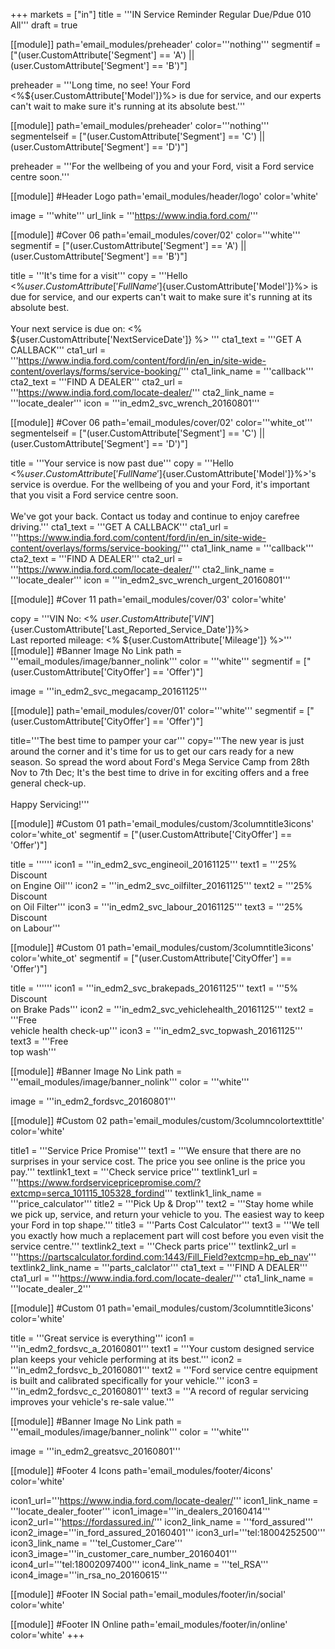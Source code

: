 +++
markets = ["in"]
title = '''IN Service Reminder Regular Due/Pdue 010 All'''
draft = true

[[module]]
path='email_modules/preheader'
color='''nothing'''
segmentif = ["(user.CustomAttribute['Segment'] == 'A') || (user.CustomAttribute['Segment'] == 'B')"]

   preheader = '''Long time, no see! Your Ford <%${user.CustomAttribute['Model']}%> is due for service, and our experts can't wait to make sure it's running at its absolute best.'''
   
[[module]]
path='email_modules/preheader'
color='''nothing'''
segmentelseif = ["(user.CustomAttribute['Segment'] == 'C') || (user.CustomAttribute['Segment'] == 'D')"]
   
   preheader = '''For the wellbeing of you and your Ford, visit a Ford service centre soon.'''

[[module]] #Header Logo
path='email_modules/header/logo'
color='white'

  image = '''white'''
  url_link = '''https://www.india.ford.com/'''

[[module]] #Cover 06
path='email_modules/cover/02'
color='''white'''
segmentif = ["(user.CustomAttribute['Segment'] == 'A') || (user.CustomAttribute['Segment'] == 'B')"]


  title = '''It's time for a visit'''
  copy = '''Hello <%${user.CustomAttribute['FullName']}%><br /><br />Long time, no see! Your Ford <%${user.CustomAttribute['Model']}%> is due for service, and our experts can't wait to make sure it's running at its absolute best.<br /><br />Your next service is due on: <% ${user.CustomAttribute['NextServiceDate']} %> '''
  cta1_text = '''GET A CALLBACK'''
  cta1_url = '''https://www.india.ford.com/content/ford/in/en_in/site-wide-content/overlays/forms/service-booking/'''
  cta1_link_name = '''callback'''
  cta2_text = '''FIND A DEALER'''
  cta2_url = '''https://www.india.ford.com/locate-dealer/'''
  cta2_link_name = '''locate_dealer'''
  icon = '''in_edm2_svc_wrench_20160801'''

[[module]] #Cover 06
path='email_modules/cover/02'
color='''white_ot'''
segmentelseif = ["(user.CustomAttribute['Segment'] == 'C') || (user.CustomAttribute['Segment'] == 'D')"]

  title = '''Your service is now past due'''
  copy = '''Hello <%${user.CustomAttribute['FullName']}%><br /><br />Your Ford <%${user.CustomAttribute['Model']}%>'s service is overdue. For the wellbeing of you and your Ford, it's important that you visit a Ford service centre soon.<br /><br />We've got your back. Contact us today and continue to enjoy carefree driving.'''
  cta1_text = '''GET A CALLBACK'''
  cta1_url = '''https://www.india.ford.com/content/ford/in/en_in/site-wide-content/overlays/forms/service-booking/'''
  cta1_link_name = '''callback'''
  cta2_text = '''FIND A DEALER'''
  cta2_url = '''https://www.india.ford.com/locate-dealer/'''
  cta2_link_name = '''locate_dealer'''
  icon = '''in_edm2_svc_wrench_urgent_20160801'''

[[module]] #Cover 11
path='email_modules/cover/03'
color='white'

  copy = '''VIN No: <% ${user.CustomAttribute['VIN']} %><br />Last reported service date: <%${user.CustomAttribute['Last_Reported_Service_Date']}%><br />Last reported mileage: <% ${user.CustomAttribute['Mileage']} %>'''
[[module]] #Banner Image No Link
path = '''email_modules/image/banner_nolink'''
color = '''white'''
segmentif = ["(user.CustomAttribute['CityOffer'] == 'Offer')"]

  image = '''in_edm2_svc_megacamp_20161125'''

[[module]]
path='email_modules/cover/01'
color='''white'''
segmentif = ["(user.CustomAttribute['CityOffer'] == 'Offer')"]

title='''The best time to pamper your car'''
copy='''The new year is just around the corner and it's time for us to get our cars ready for a new season. So spread the word about Ford's Mega Service Camp from 28th Nov to 7th Dec; It's the best time to drive in for exciting offers and a free general check-up.<br /><br />Happy Servicing!'''

[[module]] #Custom 01
path='email_modules/custom/3columntitle3icons'
color='white_ot'
segmentif = ["(user.CustomAttribute['CityOffer'] == 'Offer')"]

  title = ''''''
  icon1 = '''in_edm2_svc_engineoil_20161125'''
  text1 = '''25% Discount<br />on Engine Oil'''
  icon2 = '''in_edm2_svc_oilfilter_20161125'''
  text2 = '''25% Discount<br />on Oil Filter'''
  icon3 = '''in_edm2_svc_labour_20161125'''
  text3 = '''25% Discount<br />on Labour'''

[[module]] #Custom 01
path='email_modules/custom/3columntitle3icons'
color='white_ot'
segmentif = ["(user.CustomAttribute['CityOffer'] == 'Offer')"]

  title = ''''''
  icon1 = '''in_edm2_svc_brakepads_20161125'''
  text1 = '''5% Discount<br />on Brake Pads'''
  icon2 = '''in_edm2_svc_vehiclehealth_20161125'''
  text2 = '''Free<br />vehicle health check-up'''
  icon3 = '''in_edm2_svc_topwash_20161125'''
  text3 = '''Free<br />top wash'''
  
[[module]] #Banner Image No Link
path = '''email_modules/image/banner_nolink'''
color = '''white'''
  
  image = '''in_edm2_fordsvc_20160801'''

[[module]] #Custom 02
path='email_modules/custom/3columncolortexttitle'
color='white'

  title1 = '''Service Price Promise'''
  text1 = '''We ensure that there are no surprises in your service cost. The price you see online is the price you pay.'''
  textlink1_text = '''Check service price'''
  textlink1_url = '''https://www.fordservicepricepromise.com/?extcmp=serca_101115_105328_fordind'''
  textlink1_link_name = '''price_calculator'''
  title2 = '''Pick Up & Drop'''
  text2 = '''Stay home while we pick up, service, and return your vehicle to you. The easiest way to keep your Ford in top shape.'''
  title3 = '''Parts Cost Calculator'''
  text3 = '''We tell you exactly how much a replacement part will cost before you even visit the service centre.'''
  textlink2_text = '''Check parts price'''
  textlink2_url = '''https://partscalculator.fordind.com:1443/Fill_Field?extcmp=hp_eb_nav'''
  textlink2_link_name = '''parts_calclator'''
  cta1_text = '''FIND A DEALER'''
  cta1_url = '''https://www.india.ford.com/locate-dealer/'''
  cta1_link_name = '''locate_dealer_2'''

[[module]] #Custom 01
path='email_modules/custom/3columntitle3icons'
color='white'

  title = '''Great service is everything'''
  icon1 = '''in_edm2_fordsvc_a_20160801'''
  text1 = '''Your custom designed service plan keeps your vehicle performing at its best.'''
  icon2 = '''in_edm2_fordsvc_b_20160801'''
  text2 = '''Ford service centre equipment is built and calibrated specifically for your vehicle.'''
  icon3 = '''in_edm2_fordsvc_c_20160801'''
  text3 = '''A record of regular servicing improves your vehicle's re-sale value.'''

[[module]] #Banner Image No Link
path = '''email_modules/image/banner_nolink'''
color = '''white'''
  
  image = '''in_edm2_greatsvc_20160801'''

[[module]] #Footer 4 Icons
path='email_modules/footer/4icons'
color='white'

  icon1_url='''https://www.india.ford.com/locate-dealer/'''
  icon1_link_name = '''locate_dealer_footer'''
  icon1_image='''in_dealers_20160414'''
  icon2_url='''https://fordassured.in/'''
  icon2_link_name = '''ford_assured'''
  icon2_image='''in_ford_assured_20160401'''
  icon3_url='''tel:18004252500'''
  icon3_link_name = '''tel_Customer_Care'''
  icon3_image='''in_customer_care_number_20160401'''
  icon4_url='''tel:18002097400'''
  icon4_link_name = '''tel_RSA'''
  icon4_image='''in_rsa_no_20160615'''
    
[[module]] #Footer IN Social
path='email_modules/footer/in/social'
color='white'

[[module]] #Footer IN Online
path='email_modules/footer/in/online'
color='white'
+++
